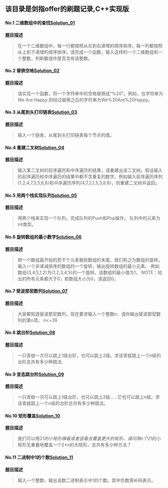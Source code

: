 ## 该目录是剑指offer的刷题记录,C++实现版

#### No.1 二维数组中的查找[Solution_01](Solution_01.cpp)
**题目描述**
> 在一个二维数组中，每一行都按照从左到右递增的顺序排序，每一列都按照从上到下递增的顺序排序。请完成一个函数，输入这样的一个二维数组和一个整数，判断数组中是否含有该整数。


#### No.2 替换空格[Solution_02](Solution_02.cpp)
**题目描述**
> 请实现一个函数，将一个字符串中的空格替换成“%20”。例如，当字符串为We Are Happy.则经过替换之后的字符串为We%20Are%20Happy。


#### No.3 从尾到头打印链表[Solution_03](Solution_03.cpp)
**题目描述**
> 输入一个链表，从尾到头打印链表每个节点的值。


#### No.4 重建二叉树[Solution_04](Solution_04.cpp)
**题目描述**
> 输入某二叉树的前序遍历和中序遍历的结果，请重建出该二叉树。假设输入的前序遍历和中序遍历的结果中都不含重复的数字。例如输入前序遍历序列{1,2,4,7,3,5,6,8}和中序遍历序列{4,7,2,1,5,3,8,6}，则重建二叉树并返回。


#### No.5 用两个栈实现队列[Solution_05](Solution_05.cpp)
**题目描述**
> 用两个栈来实现一个队列，完成队列的Push和Pop操作。 队列中的元素为int类型。

#### No.6 旋转数组的最小数字[Solution_06](Solution_06.cpp)
**题目描述**
> 把一个数组最开始的若干个元素搬到数组的末尾，我们称之为数组的旋转。
  输入一个非递减排序的数组的一个旋转，输出旋转数组的最小元素。
  例如数组{3,4,5,1,2}为{1,2,3,4,5}的一个旋转，该数组的最小值为1。
  NOTE：给出的所有元素都大于0，若数组大小为0，请返回0。


#### No.7 斐波那契数列[Solution_07](Solution_07.cpp)
**题目描述**
> 大家都知道斐波那契数列，现在要求输入一个整数n，请你输出斐波那契数列的第n项。
  n<=39


#### No.8 跳台阶[Solution_08](Solution_08.cpp)
**题目描述**
> 一只青蛙一次可以跳上1级台阶，也可以跳上2级。求该青蛙跳上一个n级的台阶总共有多少种跳法.

#### No.9 变态跳台阶[Solution_09](Solution_09.cpp)
**题目描述**
> 一只青蛙一次可以跳上1级台阶，也可以跳上2级……它也可以跳上n级。求该青蛙跳上一个n级的台阶总共有多少种跳法。

#### No.10 矩形覆盖[Solution_10](Solution_10.cpp)
**题目描述**
> 我们可以用2*1的小矩形横着或者竖着去覆盖更大的矩形。请问用n个2*1的小矩形无重叠地覆盖一个2*n的大矩形，总共有多少种方法？

#### No.11 二进制中1的个数[Solution_11](Solution_11.cpp)
**题目描述**
> 输入一个整数，输出该数二进制表示中1的个数。其中负数用补码表示。


